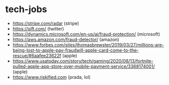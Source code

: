 # tech-jobs



- <https://stripe.com/radar> (stripe)
- <https://sift.com/> (twitter)
- <https://dynamics.microsoft.com/en-us/ai/fraud-protection/> (microsoft)
- <https://aws.amazon.com/fraud-detector/> (amazon)
- <https://www.forbes.com/sites/thomasbrewster/2019/03/27/millions-are-being-lost-to-apple-pay-fraudwill-apple-card-come-to-the-rescue/#6aafee23622f> (apple)
- <https://www.usatoday.com/story/tech/gaming/2020/08/13/fortnite-pulled-apple-app-store-over-mobile-payment-service/3368174001/> (apple)
- <https://www.riskified.com> (prada, lol)

